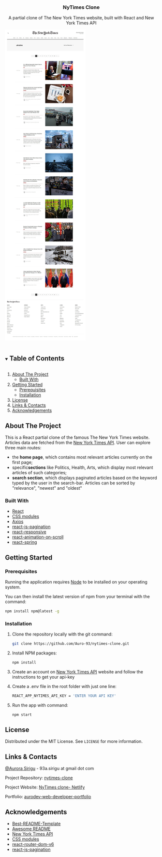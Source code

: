 <p align="center">
  
  <h3 align="center">NyTimes Clone</h3>

  <p align="center">
    A partial clone of The New York Times website, built with React and New York Times API
  </p>

  <a href="https://github.com/Auro-93/nytimes-clone">
    <img src="src/assets/screenshots/query-articles.jpg" alt="nytimes-clone-screenshot">
  </a>
</p>

<details open="open">
  <summary><h2 style="display: inline-block">Table of Contents</h2></summary>
  <ol>
    <li>
      <a href="#about-the-project">About The Project</a>
      <ul>
        <li><a href="#built-with">Built With</a></li>
      </ul>
    </li>
    <li>
      <a href="#getting-started">Getting Started</a>
      <ul>
        <li><a href="#prerequisites">Prerequisites</a></li>
        <li><a href="#installation">Installation</a></li>
      </ul>
    </li>
    <li><a href="#license">License</a></li>
    <li><a href="#links-contacts">Links & Contacts</a></li>
    <li><a href="#acknowledgements">Acknowledgements</a></li>
  </ol>
</details>

## About The Project

This is a React partial clone of the famous The New York Times website. Articles data are fetched from the [New York Times API](https://developer.nytimes.com/apis).
User can explore three main routes:

<ul>
<li>the <strong>home page</strong>, which contains most relevant articles currently on the first page; </li>

<li>specific<strong>sections</strong> like Politics, Health, Arts, which display most relevant articles of such categories; </li>

<li><strong>search section</strong>, which displays paginated articles based on the keyword typed by the user in the search-bar. Articles can be sorted by "relevance", "newest" and "oldest"</li>
</ul>

### Built With

- [React](https://it.reactjs.org/)
- [CSS modules](https://github.com/css-modules/css-modules)
- [Axios](https://github.com/axios/axios)
- [react-js-pagination](https://www.npmjs.com/package/react-js-pagination)
- [react-responsive](https://www.npmjs.com/package/react-responsive)
- [react-animation-on-scroll](https://www.npmjs.com/package/react-animation-on-scroll)
- [react-spring](https://react-spring.io/)

## Getting Started

### Prerequisites

Running the application requires [Node](https://nodejs.org/en/) to be installed on your operating system.

You can then install the latest version of npm from your terminal with the command:

```sh
npm install npm@latest -g
```

### Installation

1. Clone the repository locally with the git command:

   ```sh
   git clone https://github.com/Auro-93/nytimes-clone.git
   ```

2. Install NPM packages:

   ```sh
   npm install
   ```

3. Create an account on [New York Times API](https://developer.nytimes.com/get-started) website
   and follow the instructions to get your api-key

4. Create a .env file in the root folder with just one line:

   ```sh
   REACT_APP_NYTIMES_API_KEY = 'ENTER YOUR API KEY'
   ```

5. Run the app with command:

   ```sh
   npm start
   ```

## License

Distributed under the MIT License. See `LICENSE` for more information.

## Links & Contacts

[@Aurora Sirigu](https://www.linkedin.com/in/aurora-sirigu-a001301b4/) - 93a.sirigu at gmail dot com

Project Repository: [nytimes-clone](https://github.com/Auro-93/nytimes-clone)

Project Website: [NyTimes clone- Netlify](https://life-quality-app.netlify.app/)

Portfolio: [aurodev-web-developer-portfolio](https://aurodev-web-developer-portfolio.netlify.app/)

## Acknowledgements

- [Best-README-Template](https://github.com/othneildrew/Best-README-Template)
- [Awesome README](https://github.com/matiassingers/awesome-readme)
- [New York Times API](https://developer.nytimes.com/)
- [CSS modules](https://github.com/css-modules/css-modules)
- [react-router-dom-v6](https://reactrouter.com/docs/en/v6/upgrading/v5)
- [react-js-pagination](https://www.npmjs.com/package/react-js-pagination)
